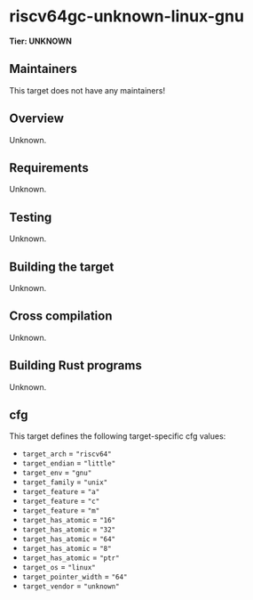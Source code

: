 # riscv64gc-unknown-linux-gnu

**Tier: UNKNOWN**

## Maintainers
This target does not have any maintainers!

## Overview
Unknown.

## Requirements
Unknown.

## Testing
Unknown.

## Building the target
Unknown.

## Cross compilation
Unknown.

## Building Rust programs
Unknown.

## cfg
This target defines the following target-specific cfg values:
- `target_arch` = `"riscv64"`
- `target_endian` = `"little"`
- `target_env` = `"gnu"`
- `target_family` = `"unix"`
- `target_feature` = `"a"`
- `target_feature` = `"c"`
- `target_feature` = `"m"`
- `target_has_atomic` = `"16"`
- `target_has_atomic` = `"32"`
- `target_has_atomic` = `"64"`
- `target_has_atomic` = `"8"`
- `target_has_atomic` = `"ptr"`
- `target_os` = `"linux"`
- `target_pointer_width` = `"64"`
- `target_vendor` = `"unknown"`

